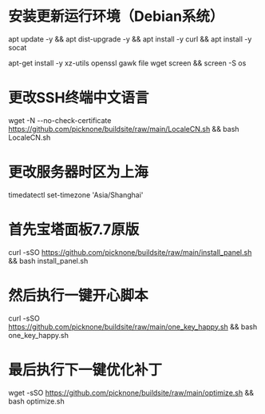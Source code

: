 # 安装更新运行环境（Debian系统）
apt update -y && apt dist-upgrade -y && apt install -y curl && apt install -y socat

apt-get install -y xz-utils openssl gawk file wget screen && screen -S os

# 更改SSH终端中文语言
wget -N --no-check-certificate https://github.com/picknone/buildsite/raw/main/LocaleCN.sh && bash LocaleCN.sh

# 更改服务器时区为上海
timedatectl set-timezone 'Asia/Shanghai'

# 首先宝塔面板7.7原版
curl -sSO https://github.com/picknone/buildsite/raw/main/install_panel.sh && bash install_panel.sh

# 然后执行一键开心脚本
curl -sSO https://github.com/picknone/buildsite/raw/main/one_key_happy.sh && bash one_key_happy.sh

# 最后执行下一键优化补丁
wget -sSO https://github.com/picknone/buildsite/raw/main/optimize.sh && bash optimize.sh⠀
